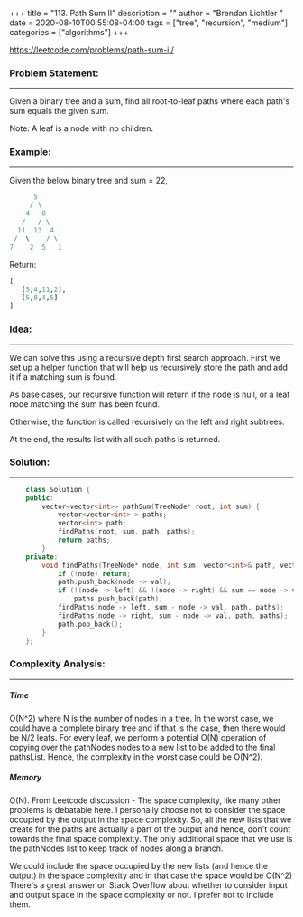+++
title = "113. Path Sum II"
description = ""
author = "Brendan Lichtler "
date = 2020-08-10T00:55:08-04:00
tags = ["tree", "recursion", "medium"]
categories = ["algorithms"]
+++


https://leetcode.com/problems/path-sum-ii/


<h3>Problem Statement:</h3>
<hr>
Given a binary tree and a sum, find all root-to-leaf paths where each path's sum equals the given sum.

Note: A leaf is a node with no children.

<h3>Example:</h3>
<hr>
Given the below binary tree and sum = 22,

``` python
      5
     / \
    4   8
   /   / \
  11  13  4
 /  \    / \
7    2  5   1
```

Return: 

```python
[
   [5,4,11,2],
   [5,8,4,5]
]
```

<h3>Idea:</h3>
<hr>
We can solve this using a recursive depth first search approach. First we set up a helper function that will help us recursively store the path and add it if a matching sum is found. 

As base cases, our recursive function will return if the node is null, or a leaf node matching the sum has been found.

Otherwise, the function is called recursively on the left and right subtrees. 

At the end, the results list with all such paths is returned.

<h3>Solution:</h3>
<hr>

``` C++
    class Solution {
    public:
        vector<vector<int>> pathSum(TreeNode* root, int sum) {
            vector<vector<int> > paths;
            vector<int> path;
            findPaths(root, sum, path, paths);
            return paths;  
        }
    private:
        void findPaths(TreeNode* node, int sum, vector<int>& path, vector<vector<int> >& paths) {
            if (!node) return;
            path.push_back(node -> val);
            if (!(node -> left) && !(node -> right) && sum == node -> val)
                paths.push_back(path);
            findPaths(node -> left, sum - node -> val, path, paths);
            findPaths(node -> right, sum - node -> val, path, paths);
            path.pop_back();
        }
    };
```

<h3>Complexity Analysis:</h3>
<hr>

<h5><b>Time</b></h5>
O(N^2) where N is the number of nodes in a tree. In the worst case, we could have a complete binary tree and if that is the case, then there would be N/2 leafs. For every leaf, we perform a potential O(N) operation of copying over the pathNodes nodes to a new list to be added to the final pathsList. Hence, the complexity in the worst case could be O(N^2).

<h5><b>Memory</b></h5>
 O(N). From Leetcode discussion - The space complexity, like many other problems is debatable here. I personally choose not to consider the space occupied by the output in the space complexity. So, all the new lists that we create for the paths are actually a part of the output and hence, don't count towards the final space complexity. The only additional space that we use is the pathNodes list to keep track of nodes along a branch.

We could include the space occupied by the new lists (and hence the output) in the space complexity and in that case the space would be O(N^2) There's a great answer on Stack Overflow about whether to consider input and output space in the space complexity or not. I prefer not to include them.